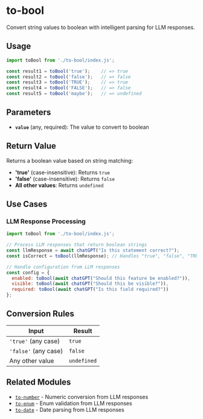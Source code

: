 # to-bool

Convert string values to boolean with intelligent parsing for LLM responses.

## Usage

```javascript
import toBool from './to-bool/index.js';

const result1 = toBool('true');    // => true
const result2 = toBool('false');   // => false
const result3 = toBool('TRUE');    // => true
const result4 = toBool('FALSE');   // => false
const result5 = toBool('maybe');   // => undefined
```

## Parameters

- **`value`** (any, required): The value to convert to boolean

## Return Value

Returns a boolean value based on string matching:
- **'true'** (case-insensitive): Returns `true`
- **'false'** (case-insensitive): Returns `false`
- **All other values**: Returns `undefined`

## Use Cases

### LLM Response Processing
```javascript
import toBool from './to-bool/index.js';

// Process LLM responses that return boolean strings
const llmResponse = await chatGPT("Is this statement correct?");
const isCorrect = toBool(llmResponse); // Handles "true", "false", "TRUE", "FALSE"

// Handle configuration from LLM responses
const config = {
  enabled: toBool(await chatGPT("Should this feature be enabled?")),
  visible: toBool(await chatGPT("Should this be visible?")),
  required: toBool(await chatGPT("Is this field required?"))
};
```

## Conversion Rules

| Input | Result |
|-------|--------|
| `'true'` (any case) | `true` |
| `'false'` (any case) | `false` |
| Any other value | `undefined` |

## Related Modules

- [`to-number`](../to-number/) - Numeric conversion from LLM responses
- [`to-enum`](../to-enum/) - Enum validation from LLM responses
- [`to-date`](../to-date/) - Date parsing from LLM responses 